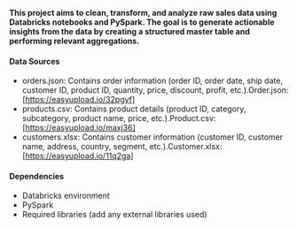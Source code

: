 **This project aims to clean, transform, and analyze raw sales data using Databricks notebooks and PySpark. The goal is to generate actionable insights from the data by creating a structured master table and performing relevant aggregations.**

#### Data Sources
* orders.json: Contains order information (order ID, order date, ship date, customer ID, product ID, quantity, price, discount, profit, etc.).Order.json: [https://easyupload.io/32pgyf]
* products.csv: Contains product details (product ID, category, subcategory, product name, price, etc.).Product.csv: [https://easyupload.io/maxj36]
* customers.xlsx: Contains customer information (customer ID, customer name, address, country, segment, etc.).Customer.xlsx: [https://easyupload.io/11q2ga]

#### Dependencies
* Databricks environment
* PySpark
* Required libraries (add any external libraries used)
	
